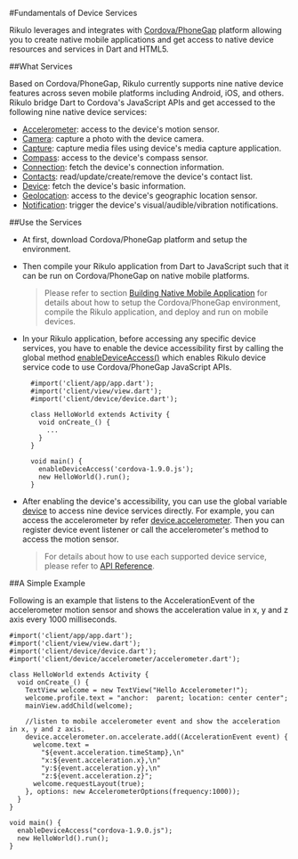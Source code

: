 #Fundamentals of Device Services

Rikulo leverages and integrates with [Cordova/PhoneGap](http://phonegap.com/) platform allowing you to create native mobile applications and get access to native device resources and services in Dart and HTML5.

##What Services

Based on Cordova/PhoneGap, Rikulo currently supports nine native device features across seven mobile platforms including Android, iOS, and others. Rikulo bridge Dart to Cordova's JavaScript APIs and get accessed to the following nine native device services:

* [Accelerometer](api:device/accelerometer): access to the device's motion sensor.
* [Camera](api:device/camera): capture a photo with the device camera.
* [Capture](api:device/capture): capture media files using device's media capture application.
* [Compass](api:device/compass): access to the device's compass sensor.
* [Connection](api:device/connection): fetch the device's connection information.
* [Contacts](api:device/contacts): read/update/create/remove the device's contact list.
* [Device](api:device): fetch the device's basic information.
* [Geolocation](api:device/geolocation): access to the device's geographic location sensor.
* [Notification](api:device/notification): trigger the device's visual/audible/vibration notifications.

##Use the Services

* At first, download Cordova/PhoneGap platform and setup the environment.

* Then compile your Rikulo application from Dart to JavaScript such that it can be run on Cordova/PhoneGap on native mobile platforms.

    >Please refer to section [Building Native Mobile Application](../Getting_Started/Building_Native_Mobile_Application) for details about how to setup the Cordova/PhoneGap environment, compile the Rikulo application, and deploy and run on mobile devices.

* In your Rikulo application, before accessing any specific device services, you have to enable the device accessibility first by calling the global method [enableDeviceAccess()](api:device) which enables Rikulo device service code to use Cordova/PhoneGap JavaScript APIs.

        #import('client/app/app.dart');
        #import('client/view/view.dart');
        #import('client/device/device.dart');

        class HelloWorld extends Activity {
          void onCreate_() {
            ...
          }
        }

        void main() {
          enableDeviceAccess('cordova-1.9.0.js');
          new HelloWorld().run();
        }

* After enabling the device's accessibility, you can use the global variable [device](api:device) to access nine device services directly. For example, you can access the accelerometer by refer [device.accelerometer](api:device). Then you can register device event listener or call the accelerometer's method to access the motion sensor. 

    >For details about how to use each supported device service, please refer to [API Reference](http://api.rikulo.org/rikulo/latest).


##A Simple Example

Following is an example that listens to the AccelerationEvent of the  accelerometer motion sensor and shows the acceleration value in x, y and z axis every 1000 milliseconds. 

    #import('client/app/app.dart');
    #import('client/view/view.dart');
    #import('client/device/device.dart');
    #import('client/device/accelerometer/accelerometer.dart');

    class HelloWorld extends Activity {
      void onCreate_() {
        TextView welcome = new TextView("Hello Accelerometer!");
        welcome.profile.text = "anchor:  parent; location: center center";
        mainView.addChild(welcome);

        //listen to mobile accelerometer event and show the acceleration in x, y and z axis.
        device.accelerometer.on.accelerate.add((AccelerationEvent event) {
          welcome.text = 
            "${event.acceleration.timeStamp},\n"
            "x:${event.acceleration.x},\n"
            "y:${event.acceleration.y},\n"
            "z:${event.acceleration.z}";
          welcome.requestLayout(true);
        }, options: new AccelerometerOptions(frequency:1000));
      }
    }

    void main() {
      enableDeviceAccess("cordova-1.9.0.js");
      new HelloWorld().run();
    }
